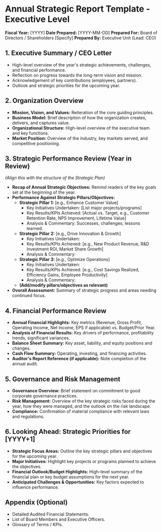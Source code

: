 # Annual Strategic Report Template - Executive Level

**Fiscal Year:** [YYYY]
**Date Prepared:** [YYYY-MM-DD]
**Prepared For:** Board of Directors / Shareholders [Specify]
**Prepared By:** Executive Unit (Lead: CEO)

## 1. Executive Summary / CEO Letter

*   High-level overview of the year's strategic achievements, challenges, and financial performance.
*   Reflection on progress towards the long-term vision and mission.
*   Acknowledgement of key contributions (employees, partners).
*   Outlook and strategic priorities for the upcoming year.

## 2. Organization Overview

*   **Mission, Vision, and Values:** Reiteration of the core guiding principles.
*   **Business Model:** Brief description of how the organization creates, delivers, and captures value.
*   **Organizational Structure:** High-level overview of the executive team and key functions.
*   **Market Position:** Overview of the industry, key markets served, and competitive positioning.

## 3. Strategic Performance Review (Year in Review)

*(Align this with the structure of the Strategic Plan)*

*   **Recap of Annual Strategic Objectives:** Remind readers of the key goals set at the beginning of the year.
*   **Performance Against Strategic Pillars/Objectives:**
    *   **Strategic Pillar 1:** [e.g., Enhance Customer Value]
        *   Key Initiatives Undertaken: [List major projects/programs]
        *   Key Results/KPIs Achieved: [Actual vs. Target, e.g., Customer Retention Rate, NPS Improvement, Lifetime Value]
        *   Analysis & Commentary: Successes, challenges, lessons learned.
    *   **Strategic Pillar 2:** [e.g., Drive Innovation & Growth]
        *   Key Initiatives Undertaken:
        *   Key Results/KPIs Achieved: [e.g., New Product Revenue, R&D Investment ROI, Market Share Growth]
        *   Analysis & Commentary:
    *   **Strategic Pillar 3:** [e.g., Optimize Operations]
        *   Key Initiatives Undertaken:
        *   Key Results/KPIs Achieved: [e.g., Cost Savings Realized, Efficiency Gains, Employee Productivity]
        *   Analysis & Commentary:
    *   **(Add/modify pillars/objectives as relevant)**
*   **Overall Assessment:** Summary of strategic progress and areas needing continued focus.

## 4. Financial Performance Review

*   **Annual Financial Highlights:** Key metrics (Revenue, Gross Profit, Operating Income, Net Income, EPS if applicable) vs. Budget/Prior Year.
*   **Analysis of Financial Results:** Key drivers of performance, profitability trends, significant variances.
*   **Balance Sheet Summary:** Key asset, liability, and equity positions and changes.
*   **Cash Flow Summary:** Operating, investing, and financing activities.
*   **Auditor's Report Reference (if applicable):** Note completion of the annual audit.

## 5. Governance and Risk Management

*   **Governance Overview:** Brief statement on commitment to good corporate governance practices.
*   **Risk Management:** Overview of the key strategic risks faced during the year, how they were managed, and the outlook on the risk landscape.
*   **Compliance:** Confirmation of material compliance with relevant laws and regulations.

## 6. Looking Ahead: Strategic Priorities for [YYYY+1]

*   **Strategic Focus Areas:** Outline the key strategic pillars and objectives for the upcoming year.
*   **Major Initiatives:** Highlight key projects or programs planned to achieve the objectives.
*   **Financial Outlook/Budget Highlights:** High-level summary of the financial plan or key budget assumptions for the next year.
*   **Anticipated Challenges & Opportunities:** Key factors expected to influence performance.

## Appendix (Optional)

*   Detailed Audited Financial Statements.
*   List of Board Members and Executive Officers.
*   Glossary of Terms / KPIs. 